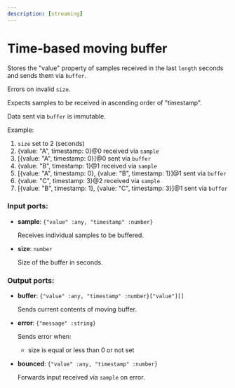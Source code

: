 ```yaml
---
description: [streaming]
---
```


# Time-based moving buffer

Stores the "value" property of samples received in the last `length` seconds and sends them via `buffer`.

Errors on invalid `size`.

Expects samples to be received in ascending order of "timestamp".

Data sent via `buffer` is immutable.

Example:
1. `size` set to 2 (seconds)
2. {value: "A", timestamp: 0}@0 received via `sample`
3. [{value: "A", timestamp: 0}]@0 sent via `buffer`
4. {value: "B", timestamp: 1}@1 received via `sample`
5. [{value: "A", timestamp: 0}, {value: "B", timestamp: 1}]@1 sent via `buffer`
6. {value: "C", timestamp: 3}@2 received via `sample`
7. [{value: "B", timestamp: 1}, {value: "C", timestamp: 3}]@1 sent via `buffer`

### Input ports:

* __sample__: `{"value" :any, "timestamp" :number}`

    Receives individual samples to be buffered.


* __size__: `number`

    Size of the buffer in seconds.

### Output ports:

* __buffer__: `{"value" :any, "timestamp" :number}["value"][]`

    Sends current contents of moving buffer.


* __error__: `{"message" :string}`

    Sends error when:
    * size is equal or less than 0 or not set


* __bounced__: `{"value" :any, "timestamp" :number}`

    Forwards input received via `sample` on error.

